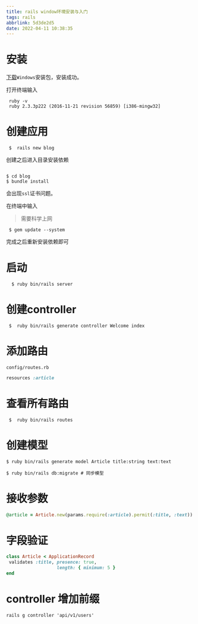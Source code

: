 ```yaml
---
title: rails window环境安装与入门  
tags: rails
abbrlink: 5d3de2d5
date: 2022-04-11 10:38:35
---
```


# 安装

 [下载](https://railsinstaller.org/)`Windows`安装包，安装成功。

  打开终端输入

  ```shell
   ruby -v
   ruby 2.3.3p222 (2016-11-21 revision 56859) [i386-mingw32]
  ```
# 创建应用

```shell
 $  rails new blog
```
创建之后进入目录安装依赖

```shell
  
$ cd blog
$ bundle install
```

 会出现`ssl`证书问题。

在终端中输入
 > 需要科学上网
```shell
 $ gem update --system
```
完成之后重新安装依赖即可

 # 启动
```pshell
  $ ruby bin/rails server
```

# 创建controller

```pshell
 $  ruby bin/rails generate controller Welcome index
```
# 添加路由
 `config/routes.rb`

 ```ruby
 resources :article
 ```

# 查看所有路由

 ```pshell
  $  ruby bin/rails routes
 ```
 # 创建模型

 ```pshell
 $ ruby bin/rails generate model Article title:string text:text

 $ ruby bin/rails db:migrate # 同步模型
 ```

 # 接收参数

 ```ruby 
 @article = Article.new(params.require(:article).permit(:title, :text))
 ```
 # 字段验证

 ```ruby
class Article < ApplicationRecord
  validates :title, presence: true,
                    length: { minimum: 5 }
end
 ```

 # controller 增加前缀 

 ```
 rails g controller 'api/v1/users' 
 ```
